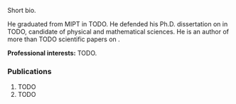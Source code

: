 Short bio.

He graduated from  MIPT in TODO. He defended his Ph.D. dissertation on <topic> in TODO, candidate of physical and mathematical sciences. 
He is an author of more than TODO scientific papers on <topic>.

**Professional interests:** TODO.
 

### Publications
1. TODO
2. TODO
